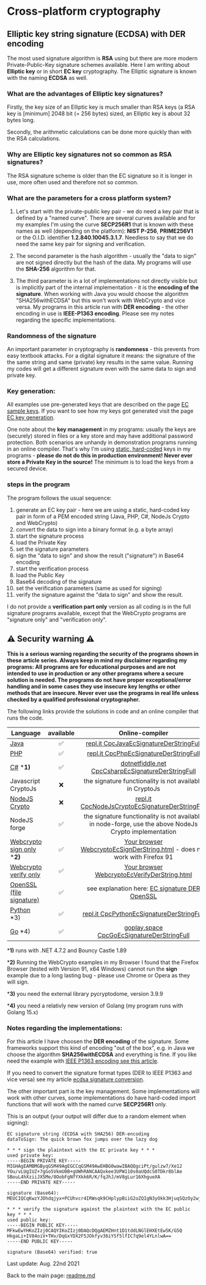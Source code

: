 # Cross-platform cryptography

## Elliptic key string signature (ECDSA) with DER encoding

The most used signature algorithm is **RSA** using but there are more modern Private-Public-Key signature schemes available. Here I am writing about **Elliptic key** or in short **EC key** cryptography. The Elliptic signature is known with the naming **ECDSA** as well.

### What are the advantages of Elliptic key signatures?

Firstly, the key size of an Elliptic key is much smaller than RSA keys (a RSA key is [minimum] 2048 bit (= 256 bytes) sized, an Elliptic key is about 32 bytes long.

Secondly, the arithmetic calculations can be done more quickly than with the RSA calculations.

### Why are Elliptic key signatures not so common as RSA signatures?

The RSA signature scheme is older than the EC signature so it is longer in use, more often used and therefore not so common.

### What are the parameters for a cross platform system?

1. Let's start with the private-public key pair - we do need a key pair that is defined by a "named curve". There are several curves available and for my examples I'm using the curve **SECP256R1** that is known with these names as well (depending on the platform): **NIST P-256**, **PRIME256V1** or the O.I.D. identifier **1.2.840.10045.3.1.7**. Needless to say that we do need the same key pair for signing and verification.
 
2. The second parameter is the hash algorithm - usually the "data to sign" are not signed directly but the hash of the data. My programs will use the **SHA-256** algorithm for that.
 
3. The third parameter is in a lot of implementations not directly visible but is implicitly part of the internal implementation - it is the **encoding of the signature**. When working with Java you would choose the algorithm "SHA256withECDSA" but this won't work with WebCrypto and vice versa. My programs in this article run with  **DER encoding**  - the other encoding in use is **IEEE-P1363 encoding**. Please see my notes regarding the specific implementations.

### Randomness of the signature

An important parameter in cryptography is **randomness** - this prevents from easy textbook attacks. For a digital signature it means: the signature of the the same string and same (private) key results in the same value. Running my codes will get a different signature even with the same data to sign and private key.

### Key generation: 

All examples use pre-generated keys that are described on the page [EC sample keys](ec_sample_keypair.md). If you want to see how my keys got generated visit the page [EC key generation](ec_key_generation.md). 

One note about the **key management** in my programs: usually the keys are (securely) stored in files or a key store and may have additional password protection. Both scenarios are unhandy in demonstration programs running in an online compiler. That's why I'm using <u>static, hard-coded</u> keys in my programs - **please do not do this in production environment! Never ever store a Private Key in the source!** The minimum is to load the keys from a secured device.

### steps in the program

The program follows the usual sequence:
1. generate an EC key pair - here we are using a static, hard-coded key pair in form of a PEM encoded string (Java, PHP, C#, NodeJs Crypto and WebCrypto)
2. convert the data to sign into a binary format (e.g. a byte array)
3. start the signature process
4. load the Private Key
5. set the signature parameters
6. sign the "data to sign" and show the result ("signature") in Base64 encoding
7. start the verification process
8. load the Public Key
9. Base64 decoding of the signature
10. set the verification parameters (same as used for signing)
11. verify the signature against the "data to sign" and show the result.

I do not provide a **verification part only** version as all coding is in the full signature programs available, except that the WebCrypto programs are "signature only" and "verification only".

## :warning: Security warning :warning:

**This is a serious warning regarding the security of the programs shown in these article series.  Always keep in mind my disclaimer regarding my programs: All programs are for educational purposes and are not intended to use in production or any other programs where a  secure solution is needed. The programs do not have proper exceptional/error handling and in some cases they use insecure key lengths or other methods that are insecure. Never ever use the programs in real life unless checked by a qualified professional cryptographer.**

The following links provide the solutions in code and an online compiler that runs the code.

| Language | available | Online-compiler
| ------ | :---: | :----: |
| [Java](../EcSignatureP256Sha256DerString/EcSignatureDerStringFull.java) | :white_check_mark: | [repl.it CpcJavaEcSignatureDerStringFull](https://repl.it/@javacrypto/CpcJavaEcSignatureP256DerStringFull#Main.java/)
| [PHP](../EcSignatureP256Sha256DerString/EcSignatureDerStringFull.php) | :white_check_mark: | [repl.it CpcPhpEcSignatureDerStringFull](https://repl.it/@javacrypto/CpcPhpEcSignatureP256DerStringFull#main.php/)
| [C#](../EcSignatureP256Sha256DerString/EcSignatureDerStringFull.cs) ***1)** | :white_check_mark: | [dotnetfiddle.net  CpcCsharpEcSignatureDerStringFull](https://dotnetfiddle.net/espTT1/)
| Javascript CryptoJs | :x: | the signature functionality is not available in CryptoJs
| [NodeJS Crypto](../EcSignatureP256Sha256DerString/EcSignatureDerStringFullNodeJsCrypto.js) | :x: | [repl.it CpcNodeJsCryptoEcSignatureDerStringFull](https://repl.it/@javacrypto/CpcNodeJsCryptoEcSignatureP256DerStringFull#index.js/)
| NodeJS forge | :white_check_mark: | the signature functionality is not available in node-forge, use the above NodeJs Crypto implementation
|  [Webcrypto sign only](../EcSignatureP256Sha256DerString/ecsignaturederstringsign.html) ***2)** | :white_check_mark: | [Your browser WebcryptoEcSignDerString.html](https://java-crypto.github.io/cross_platform_crypto/EcSignatureP256Sha256DerString/ecsignaturederstringsign.html) - does not work with Firefox 91
| [Webcrypto verify only](../EcSignatureP256Sha256DerString/ecsignaturederstringverification.html) | :white_check_mark: | [Your browser WebcryptoEcVerifyDerString.html](https://java-crypto.github.io/cross_platform_crypto/EcSignatureP256Sha256DerString/ecsignaturederstringverification.html) 
| [OpenSSL (file signature)](ecdsa_signature_file_openssl.md) | :white_check_mark: | see explanation here: [EC signature DER OpenSSL](ecdsa_signature_file_openssl.md)
| [Python](../EcSignatureP256Sha256DerString/EcSignatureDerStringFull.py) *3) | :white_check_mark: | [repl.it CpcPythonEcSignatureDerStringFull](https://repl.it/@javacrypto/CpcPythonEcSignatureP256DerStringFull#main.py/)
| [Go](../EcSignatureP256Sha256DerString/EcSignatureDerStringFull.go) *4) | :white_check_mark: | [goplay.space CpcGoEcSignatureDerStringFull](https://goplay.space/#3hX0TzKKfBJ/)

***1)** runs with .NET 4.7.2 and Bouncy Castle 1.89

***2)** Running the WebCrypto examples in my Browser I found that the Firefox Browser (tested with Version 91, x64 Windows) cannot run the **sign** example due to a long lasting bug - please use Chrome or Opera as they will sign.

***3)** you need the external library pycryptodome, version 3.9.9

***4)** you need a relativly new version of Golang (my program runs with Golang 15.x)

### Notes regarding the implementations: 

For this article I have choosen the **DER encoding** of the signature. Some frameworks support this kind of encoding "out of the box", e.g. in Java we choose the algorithm **SHA256withECDSA** and everything is fine. If you like need the example with [IEEE P1363 encoding see this article](ecdsa_signature_ieee_p1363_string.md).

If you need to convert the signature format types (DER to IEEE P1363 and vice versa) see my article [ecdsa signature conversion](ecdsa_signature_conversion.md).

The other important part is the key management. Some implementations will work with other curves, some implementations do have hard-coded import functions that will work with the named curve **SECP256R1** only.

This is an output (your output will differ due to a random element when signing):

```plaintext
EC signature string (ECDSA with SHA256) DER-encoding
dataToSign: The quick brown fox jumps over the lazy dog

* * * sign the plaintext with the EC private key * * *
used private key:
-----BEGIN PRIVATE KEY-----
MIGHAgEAMBMGByqGSM49AgEGCCqGSM49AwEHBG0wawIBAQQgciPt/gulzw7/Xe12
YOu/vLUgIUZ+7gGo5VkmU0B+gUWhRANCAAQxkee3UPW110s0aUQdcS0TDkr8blAe
SBouL4hXziiJX5Me/8OobFgNfYXkk6R/K/fqJhJ/mV8gLur16XhgueXA
-----END PRIVATE KEY-----

signature (Base64): MEUCIQCqKwzYJDhdqjyx+PCUhvcr4IRWsqk9CHplypBiiG2oZQIgN3yOkk3HjuqSQzOy2wjB2XnjkHgwUrYpnqxpcYM19og=

* * * verify the signature against the plaintext with the EC public key * * *
used public key:
-----BEGIN PUBLIC KEY-----
MFkwEwYHKoZIzj0CAQYIKoZIzj0DAQcDQgAEMZHnt1D1tddLNGlEHXEtEw5K/G5Q
HkgaLi+IV84oiV+THv/DqGxYDX2F5JOkfyv36iYSf5lfIC7q9el4YLnlwA==
-----END PUBLIC KEY-----

signature (Base64) verified: true

```

Last update: Aug. 22nd 2021

Back to the main page: [readme.md](../readme.md)
